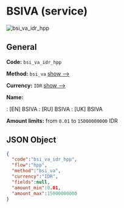 
# BSIVA (service) 
![bsi_va_idr_hpp](https://static.openfintech.io/payment_methods/bsi_va_idr_hpp/logo.svg?w=400&c=v0.59.26#w200)  

## General 
 
**Code:** `bsi_va_idr_hpp` 
 
**Method:** `bsi_va` 
 [show -->](/payment-methods/bsi_va/) 
 
**Currency:** `IDR` [show -->](/currencies/IDR/) 
 
**Name:** 
 
:	[EN] BSIVA 
:	[RU] BSIVA 
:	[UK] BSIVA 
 
**Amount limits:** from `0.01` to `15000000000` IDR 

## JSON Object 

```json
{
  "code":"bsi_va_idr_hpp",
  "flow":"hpp",
  "method":"bsi_va",
  "currency":"IDR",
  "fields":null,
  "amount_min":0.01,
  "amount_max":15000000000
}
```  
